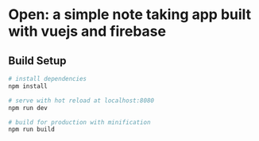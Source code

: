 # Open: a simple note taking app built with vuejs and firebase

## Build Setup

``` bash
# install dependencies
npm install

# serve with hot reload at localhost:8080
npm run dev

# build for production with minification
npm run build
```
